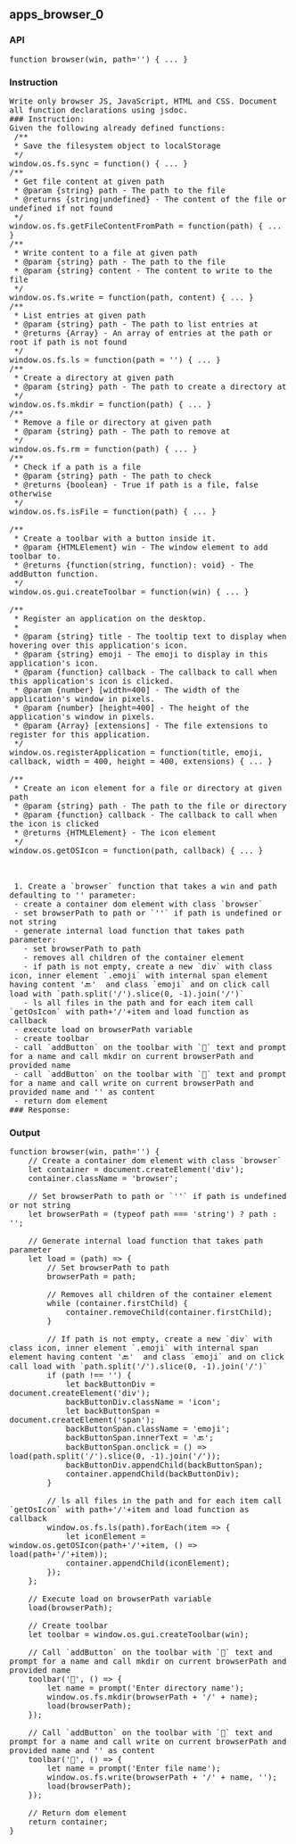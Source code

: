 ## apps_browser_0
### API
<pre style='text-wrap: wrap'>function browser(win, path='') { ... }
</pre>
### Instruction
<pre style='text-wrap: wrap'>Write only browser JS, JavaScript, HTML and CSS. Document all function declarations using jsdoc.
### Instruction:
Given the following already defined functions:
 /**
 * Save the filesystem object to localStorage
 */
window.os.fs.sync = function() { ... }
/**
 * Get file content at given path
 * @param {string} path - The path to the file
 * @returns {string|undefined} - The content of the file or undefined if not found
 */
window.os.fs.getFileContentFromPath = function(path) { ... }
/**
 * Write content to a file at given path
 * @param {string} path - The path to the file
 * @param {string} content - The content to write to the file
 */
window.os.fs.write = function(path, content) { ... }
/**
 * List entries at given path
 * @param {string} path - The path to list entries at
 * @returns {Array} - An array of entries at the path or root if path is not found
 */
window.os.fs.ls = function(path = '') { ... }
/**
 * Create a directory at given path
 * @param {string} path - The path to create a directory at
 */
window.os.fs.mkdir = function(path) { ... }
/**
 * Remove a file or directory at given path
 * @param {string} path - The path to remove at
 */
window.os.fs.rm = function(path) { ... }
/**
 * Check if a path is a file
 * @param {string} path - The path to check
 * @returns {boolean} - True if path is a file, false otherwise
 */
window.os.fs.isFile = function(path) { ... }

/**
 * Create a toolbar with a button inside it.
 * @param {HTMLElement} win - The window element to add toolbar to.
 * @returns {function(string, function): void} - The addButton function.
 */
window.os.gui.createToolbar = function(win) { ... }

/**
 * Register an application on the desktop.
 * 
 * @param {string} title - The tooltip text to display when hovering over this application's icon.
 * @param {string} emoji - The emoji to display in this application's icon.
 * @param {function} callback - The callback to call when this application's icon is clicked.
 * @param {number} [width=400] - The width of the application's window in pixels.
 * @param {number} [height=400] - The height of the application's window in pixels.
 * @param {Array<string>} [extensions] - The file extensions to register for this application.
 */
window.os.registerApplication = function(title, emoji, callback, width = 400, height = 400, extensions) { ... }

/**
 * Create an icon element for a file or directory at given path
 * @param {string} path - The path to the file or directory
 * @param {function} callback - The callback to call when the icon is clicked
 * @returns {HTMLElement} - The icon element
 */
window.os.getOSIcon = function(path, callback) { ... }



 1. Create a `browser` function that takes a win and path defaulting to '' parameter:
 - create a container dom element with class `browser`
 - set browserPath to path or `''` if path is undefined or not string
 - generate internal load function that takes path parameter:
   - set browserPath to path
   - removes all children of the container element
   - if path is not empty, create a new `div` with class icon, inner element `.emoji` with internal span element having content '🔙'  and class `emoji` and on click call load with `path.split('/').slice(0, -1).join('/')`
   - ls all files in the path and for each item call `getOsIcon` with path+'/'+item and load function as callback
 - execute load on browserPath variable
 - create toolbar
 - call `addButton` on the toolbar with `📁` text and prompt for a name and call mkdir on current browserPath and provided name
 - call `addButton` on the toolbar with `📄` text and prompt for a name and call write on current browserPath and provided name and '' as content
 - return dom element 
### Response:
</pre>
### Output
<pre style='text-wrap: wrap'>function browser(win, path='') {
    // Create a container dom element with class `browser`
    let container = document.createElement('div');
    container.className = 'browser';
    
    // Set browserPath to path or `''` if path is undefined or not string
    let browserPath = (typeof path === 'string') ? path : '';
    
    // Generate internal load function that takes path parameter
    let load = (path) => {
        // Set browserPath to path
        browserPath = path;
        
        // Removes all children of the container element
        while (container.firstChild) {
            container.removeChild(container.firstChild);
        }
        
        // If path is not empty, create a new `div` with class icon, inner element `.emoji` with internal span element having content '🔙'  and class `emoji` and on click call load with `path.split('/').slice(0, -1).join('/')`
        if (path !== '') {
            let backButtonDiv = document.createElement('div');
            backButtonDiv.className = 'icon';
            let backButtonSpan = document.createElement('span');
            backButtonSpan.className = 'emoji';
            backButtonSpan.innerText = '🔙';
            backButtonSpan.onclick = () => load(path.split('/').slice(0, -1).join('/'));
            backButtonDiv.appendChild(backButtonSpan);
            container.appendChild(backButtonDiv);
        }
        
        // ls all files in the path and for each item call `getOsIcon` with path+'/'+item and load function as callback
        window.os.fs.ls(path).forEach(item => {
            let iconElement = window.os.getOSIcon(path+'/'+item, () => load(path+'/'+item));
            container.appendChild(iconElement);
        });
    };
    
    // Execute load on browserPath variable
    load(browserPath);
    
    // Create toolbar
    let toolbar = window.os.gui.createToolbar(win);
    
    // Call `addButton` on the toolbar with `📁` text and prompt for a name and call mkdir on current browserPath and provided name
    toolbar('📁', () => {
        let name = prompt('Enter directory name');
        window.os.fs.mkdir(browserPath + '/' + name);
        load(browserPath);
    });
    
    // Call `addButton` on the toolbar with `📄` text and prompt for a name and call write on current browserPath and provided name and '' as content
    toolbar('📄', () => {
        let name = prompt('Enter file name');
        window.os.fs.write(browserPath + '/' + name, '');
        load(browserPath);
    });
    
    // Return dom element 
    return container;
}

</pre>

